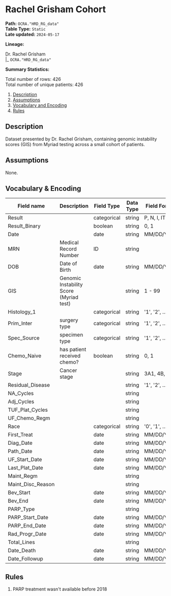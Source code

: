 # Rachel Grisham Cohort

<b>Path:</b> `OCRA."HRD_RG_data"` <br/>
<b>Table Type:</b> `Static` <br/>
<b>Late updated:</b> `2024-05-17` <br/>

<b>Lineage:</b> 

Dr. Rachel Grisham <br/>
|_ `OCRA."HRD_RG_data"` <br/>

<b>Summary Statistics:</b>

Total number of rows: 426 <br/>
Total number of unique patients: 426 <br/>


1. [Description](#description)
2. [Assumptions](#assumptions)
3. [Vocabulary and Encoding](#vocabulary)
3. [Rules](#rules)


## Description <a name="description"></a>

Dataset presented by Dr. Rachel Grisham, containing genomic instability scores (GIS)
from Myriad testing across a small cohort of patients. 

## Assumptions <a name="assumptions"></a>

None. 

## Vocabulary & Encoding <a name="vocabulary"></a>

| **Field name** | **Description** | **Field Type** | **Data Type** | **Field Format** |
|---|---|---|---|---|
| Result | | categorical | string | P, N, I, IT |
| Result_Binary | | boolean | string | 0, 1 |
| Date | | date | string | MM/DD/YYYY |
| MRN | Medical Record Number | ID | string | |
| DOB | Date of Birth | date | string | MM/DD/YYYY |
| GIS | Genomic Instability Score (Myriad test) | | string | 1 - 99 |
| Histology_1 | | categorical | string | '1', '2', ... [Key](https://mskconfluence.mskcc.org/pages/viewpage.action?spaceKey=CDSI&title=OCRA#OCRA-Histology) |
| Prim_Inter | surgery type | categorical | string | '1', '2', ... [Key](https://mskconfluence.mskcc.org/pages/viewpage.action?spaceKey=CDSI&title=OCRA#OCRA-Prim_Inter) |
| Spec_Source | specimen type | categorical | string | '1', '2', ... [Key](https://mskconfluence.mskcc.org/pages/viewpage.action?spaceKey=CDSI&title=OCRA#OCRA-SpecSource) |
| Chemo_Naive | has patient received chemo? | boolean | string | 0, 1 |
| Stage | Cancer stage | | string | 3A1, 4B, etc. |
| Residual_Disease | | | string | '1', '2', ... [Key](https://mskconfluence.mskcc.org/pages/viewpage.action?spaceKey=CDSI&title=OCRA#OCRA-ResidualDisease) |
| NA_Cycles | | | string | |
| Adj_Cycles | | | string | |
| TUF_Plat_Cycles | | | string | |
| UF_Chemo_Regm | | | string | |
| Race | | categorical | string | '0', '1', ... [Key](https://mskconfluence.mskcc.org/pages/viewpage.action?spaceKey=CDSI&title=OCRA#OCRA-Race) |
| First_Treat | | date | string | MM/DD/YYYY |
| Diag_Date | | date | string | MM/DD/YYYY |
| Path_Date | | date | string | MM/DD/YYYY |
| UF_Start_Date | | date | string | MM/DD/YYYY |
| Last_Plat_Date | | date | string | MM/DD/YYYY |
| Maint_Regm | | | string | |
| Maint_Disc_Reason | | | string | |
| Bev_Start | | date | string | MM/DD/YYYY |
| Bev_End | | date | string | MM/DD/YYYY |
| PARP_Type | | | string | |
| PARP_Start_Date | | date | string | MM/DD/YYYY |
| PARP_End_Date | | date | string | MM/DD/YYYY |
| Rad_Progr_Date | | date | string | MM/DD/YYYY |
| Total_Lines | | | string | |
| Date_Death | | date | string | MM/DD/YYYY |
| Date_Followup | | date | string | MM/DD/YYYY |


## Rules <a name="rules"></a>

1. PARP treatment wasn't available before 2018

